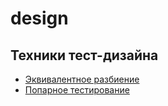 # design
## Техники тест-дизайна
 - [Эквивалентное разбиение](https://docs.google.com/spreadsheets/d/1d2aPTxxB4zG_5LadncdWM_QXCxrU8-Ucsw8w25eGYL4/edit?usp=sharing)
 - [Попарное тестирование](https://docs.google.com/spreadsheets/d/1eENN9j7OrzAaA17C5GrBFLdVptnMTXKMQX_YIorXhcQ/edit?usp=sharing)
